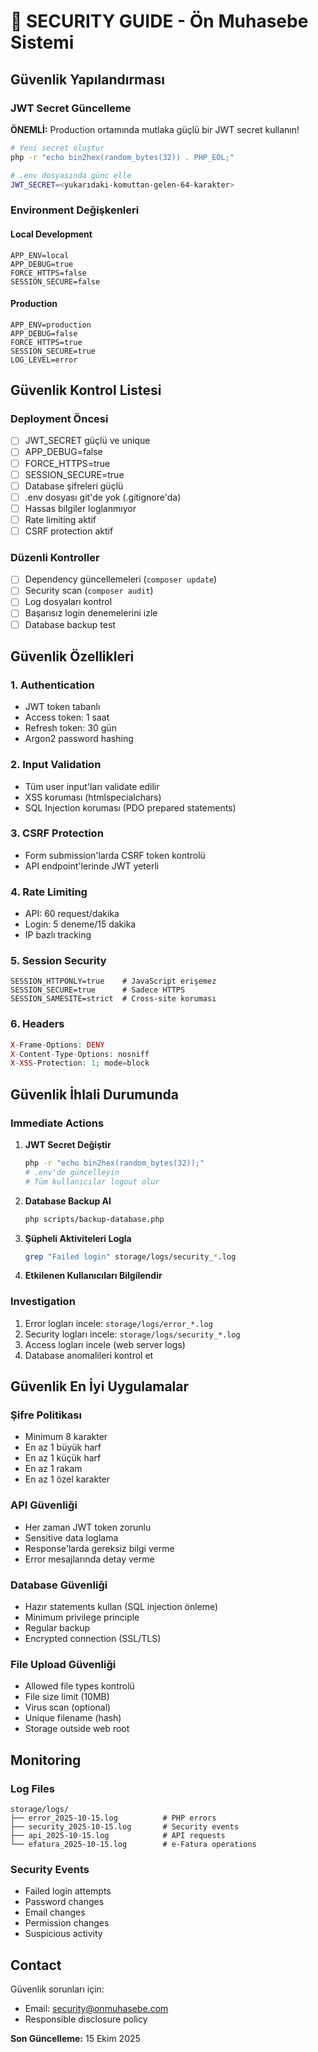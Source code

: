 # 🔐 SECURITY GUIDE - Ön Muhasebe Sistemi

## Güvenlik Yapılandırması

### JWT Secret Güncelleme

**ÖNEMLİ:** Production ortamında mutlaka güçlü bir JWT secret kullanın!

```bash
# Yeni secret oluştur
php -r "echo bin2hex(random_bytes(32)) . PHP_EOL;"

# .env dosyasında günc elle
JWT_SECRET=<yukarıdaki-komuttan-gelen-64-karakter>
```

### Environment Değişkenleri

#### Local Development
```env
APP_ENV=local
APP_DEBUG=true
FORCE_HTTPS=false
SESSION_SECURE=false
```

#### Production
```env
APP_ENV=production
APP_DEBUG=false
FORCE_HTTPS=true
SESSION_SECURE=true
LOG_LEVEL=error
```

## Güvenlik Kontrol Listesi

### Deployment Öncesi

- [ ] JWT_SECRET güçlü ve unique
- [ ] APP_DEBUG=false
- [ ] FORCE_HTTPS=true
- [ ] SESSION_SECURE=true
- [ ] Database şifreleri güçlü
- [ ] .env dosyası git'de yok (.gitignore'da)
- [ ] Hassas bilgiler loglanmıyor
- [ ] Rate limiting aktif
- [ ] CSRF protection aktif

### Düzenli Kontroller

- [ ] Dependency güncellemeleri (`composer update`)
- [ ] Security scan (`composer audit`)
- [ ] Log dosyaları kontrol
- [ ] Başarısız login denemelerini izle
- [ ] Database backup test

## Güvenlik Özellikleri

### 1. Authentication
- JWT token tabanlı
- Access token: 1 saat
- Refresh token: 30 gün
- Argon2 password hashing

### 2. Input Validation
- Tüm user input'ları validate edilir
- XSS koruması (htmlspecialchars)
- SQL Injection koruması (PDO prepared statements)

### 3. CSRF Protection
- Form submission'larda CSRF token kontrolü
- API endpoint'lerinde JWT yeterli

### 4. Rate Limiting
- API: 60 request/dakika
- Login: 5 deneme/15 dakika
- IP bazlı tracking

### 5. Session Security
```env
SESSION_HTTPONLY=true    # JavaScript erişemez
SESSION_SECURE=true      # Sadece HTTPS
SESSION_SAMESITE=strict  # Cross-site koruması
```

### 6. Headers
```php
X-Frame-Options: DENY
X-Content-Type-Options: nosniff
X-XSS-Protection: 1; mode=block
```

## Güvenlik İhlali Durumunda

### Immediate Actions

1. **JWT Secret Değiştir**
   ```bash
   php -r "echo bin2hex(random_bytes(32));"
   # .env'de güncelleyin
   # Tüm kullanıcılar logout olur
   ```

2. **Database Backup Al**
   ```bash
   php scripts/backup-database.php
   ```

3. **Şüpheli Aktiviteleri Logla**
   ```bash
   grep "Failed login" storage/logs/security_*.log
   ```

4. **Etkilenen Kullanıcıları Bilgilendir**

### Investigation

1. Error logları incele: `storage/logs/error_*.log`
2. Security logları incele: `storage/logs/security_*.log`
3. Access logları incele (web server logs)
4. Database anomalileri kontrol et

## Güvenlik En İyi Uygulamalar

### Şifre Politikası
- Minimum 8 karakter
- En az 1 büyük harf
- En az 1 küçük harf
- En az 1 rakam
- En az 1 özel karakter

### API Güvenliği
- Her zaman JWT token zorunlu
- Sensitive data loglama
- Response'larda gereksiz bilgi verme
- Error mesajlarında detay verme

### Database Güvenliği
- Hazır statements kullan (SQL injection önleme)
- Minimum privilege principle
- Regular backup
- Encrypted connection (SSL/TLS)

### File Upload Güvenliği
- Allowed file types kontrolü
- File size limit (10MB)
- Virus scan (optional)
- Unique filename (hash)
- Storage outside web root

## Monitoring

### Log Files
```
storage/logs/
├── error_2025-10-15.log          # PHP errors
├── security_2025-10-15.log       # Security events
├── api_2025-10-15.log            # API requests
└── efatura_2025-10-15.log        # e-Fatura operations
```

### Security Events
- Failed login attempts
- Password changes
- Email changes
- Permission changes
- Suspicious activity

## Contact

Güvenlik sorunları için:
- Email: security@onmuhasebe.com
- Responsible disclosure policy

**Son Güncelleme:** 15 Ekim 2025
